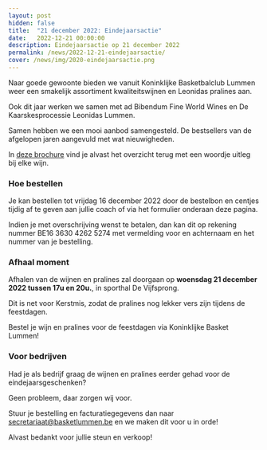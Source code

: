 ```yaml
---
layout: post
hidden: false
title:  "21 december 2022: Eindejaarsactie"
date:   2022-12-21 00:00:00
description: Eindejaarsactie op 21 december 2022
permalink: /news/2022-12-21-eindejaarsactie/
cover: /news/img/2020-eindejaarsactie.png
---
```



Naar goede gewoonte bieden we vanuit Koninklijke Basketbalclub Lummen weer een smakelijk assortiment kwaliteitswijnen en Leonidas pralines aan.

Ook dit jaar werken we samen met ad Bibendum Fine World Wines en De Kaarskesprocessie Leonidas Lummen.

Samen hebben we een mooi aanbod samengesteld. De bestsellers van de afgelopen jaren aangevuld met wat nieuwigheden.

In [deze brochure](/news/downloads/eindejaarsactie-2022-ad-bibendum.pdf) vind je alvast het overzicht terug met een woordje uitleg bij elke wijn.

### Hoe bestellen

Je kan bestellen tot vrijdag 16 december 2022 door de bestelbon en centjes tijdig af te geven aan jullie coach of via het formulier onderaan deze pagina.

Indien je met overschrijving wenst te betalen, dan kan dit op rekening nummer BE16 3630 4262 5274 met vermelding voor en achternaam en het nummer van je bestelling.

### Afhaal moment

Afhalen van de wijnen en pralines zal doorgaan op **woensdag 21 december 2022 tussen 17u en 20u.**, in sporthal De Vijfsprong.

Dit is net voor Kerstmis, zodat de pralines nog lekker vers zijn tijdens de feestdagen.

Bestel je wijn en pralines voor de feestdagen via Koninklijke Basket Lummen!

### Voor bedrijven

Had je als bedrijf graag de wijnen en pralines eerder gehad voor de eindejaarsgeschenken?

Geen probleem, daar zorgen wij voor.

Stuur je bestelling en facturatiegegevens dan naar [secretariaat@basketlummen.be](mailto:secretariaat@basketlummen.be) en we maken dit voor u in orde!

Alvast bedankt voor jullie steun en verkoop!

<br/><br/>

<script type="module">

 import { shell, translations } from "https://fundraising.clubmanagement.io/cdn/release/1.0.8/clubmanagement.sales.public.min.js";
 //import { shell, translations } from "https://fundraising-test.clubmanagement.io/cdn/test/1.0.8/clubmanagement.sales.public.js";

 (async function() {
	
    translations.language = "nl";

	translations.purchaseOrderFormOrderConfirmationMessage.nl = "We verwelkomen je op woensdag 21 december 2022 aan de sporthal van Lummen tussen 17u en 20u om je bestelling af te halen.";
    translations.purchaseOrderFormChoosePaymentMethodCashMessage.nl = "Gelieve het te betalen bedrag te bezorgen aan de coach of aan een bestuurslid.";
    translations.purchaseOrderFormChoosePaymentMethodWireTransferMessage.nl = " Gelieve het geld over te schrijven op rekeningnummer BE16 3630 4262 5274 met vermelding voor en achternaam zoals op de bestelling";

	await shell.activate();		
	
 })();
	
</script>

<clubmgmt-purchase-order-wizard data-sale-id="cd60f735-11a8-6f03-de1d-c8e53355d596" data-organization-id="5159e64f-4d2e-42c4-968d-6ff38338129b"></clubmgmt-purchase-order-wizard>